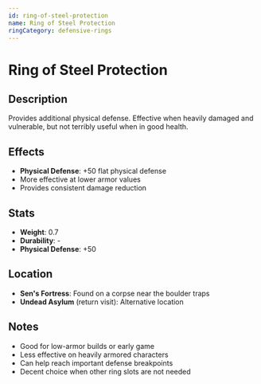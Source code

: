 ```yaml
---
id: ring-of-steel-protection
name: Ring of Steel Protection
ringCategory: defensive-rings
---
```


# Ring of Steel Protection

## Description
Provides additional physical defense. Effective when heavily damaged and vulnerable, but not terribly useful when in good health.

## Effects
- **Physical Defense**: +50 flat physical defense
- More effective at lower armor values
- Provides consistent damage reduction

## Stats
- **Weight**: 0.7
- **Durability**: -
- **Physical Defense**: +50

## Location
- **Sen's Fortress**: Found on a corpse near the boulder traps
- **Undead Asylum** (return visit): Alternative location

## Notes
- Good for low-armor builds or early game
- Less effective on heavily armored characters
- Can help reach important defense breakpoints
- Decent choice when other ring slots are not needed